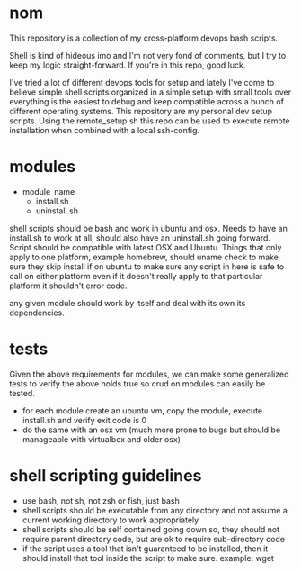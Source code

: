 # nom

This repository is a collection of my cross-platform devops bash scripts.

Shell is kind of hideous imo and I'm not very fond of comments, but I try to keep my logic straight-forward.  If you're in this repo, good luck.

I've tried a lot of different devops tools for setup and lately I've come to believe simple shell scripts organized in a simple setup with small tools over everything is the easiest to debug and keep compatible across a bunch of different operating systems.  This repository are my personal dev setup scripts.  Using the remote_setup.sh this repo can be used to execute remote installation when combined with a local ssh-config.


# modules

- module_name
	+ install.sh
	+ uninstall.sh

shell scripts should be bash and work in ubuntu and osx.  Needs to have an install.sh to work at all, should also have an uninstall.sh going forward.  Script should be compatible with latest OSX and Ubuntu.  Things that only apply to one platform, example homebrew, should uname check to make sure they skip install if on ubuntu to make sure any script in here is safe to call on either platform even if it doesn't really apply to that particular platform it shouldn't error code.

any given module should work by itself and deal with its own its dependencies.


# tests

Given the above requirements for modules, we can make some generalized tests to verify the above holds true so crud on modules can easily be tested. 

+ for each module create an ubuntu vm, copy the module, execute install.sh and verify exit code is 0
+ do the same with an osx vm (much more prone to bugs but should be manageable with virtualbox and older osx)


# shell scripting guidelines

+ use bash, not sh, not zsh or fish, just bash
+ shell scripts should be executable from any directory and not assume a current working directory to work appropriately
+ shell scripts should be self contained going down so, they should not require parent directory code, but are ok to require sub-directory code
+ if the script uses a tool that isn't guaranteed to be installed, then it should install that tool inside the script to make sure.  example: wget
